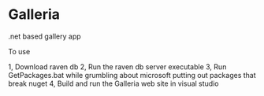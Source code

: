 Galleria
========

.net based gallery app

To use

1, Download raven db
2, Run the raven db server executable
3, Run GetPackages.bat while grumbling about microsoft putting out packages that break nuget
4, Build and run the Galleria web site in visual studio
